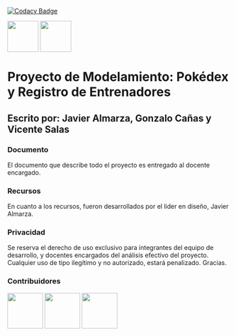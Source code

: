 [![Codacy Badge](https://api.codacy.com/project/badge/Grade/9df90f6facae4fcbb1732ca5a28696bb)](https://app.codacy.com/gh/JajoScript/BD_Pokemon?utm_source=github.com&utm_medium=referral&utm_content=JajoScript/BD_Pokemon&utm_campaign=Badge_Grade)

<div>
<img src="https://assets.pokemon.com/assets/cms2/img/pokedex/full/175.png" width="70px" align="center"> 
<img src="https://assets.pokemon.com/assets/cms2/img/pokedex/full/176.png" width="70px" align="center"> 
</div>

# Proyecto de Modelamiento: Pokédex y Registro de Entrenadores
## Escrito por: Javier Almarza, Gonzalo Cañas y Vicente Salas

### Documento
El documento que describe todo el proyecto es entregado al docente encargado. 

### Recursos
En cuanto a los recursos, fueron desarrollados por el lider en diseño, Javier Almarza.

### Privacidad
Se reserva el derecho de uso exclusivo para integrantes del equipo de desarrollo, y docentes encargados del análisis efectivo del proyecto. Cualquier uso de tipo ilegítimo y no autorizado, estará penalizado. Gracias.

### Contribuidores
<div>
  <img src="https://avatars2.githubusercontent.com/u/21326296?s=460&u=6d219db72bf095d442340b6b9ec55fd05e4e1d84&v=4" width="80px" border-radius="50px">  
  <img src="https://avatars1.githubusercontent.com/u/49916031?s=460&u=5f85d66d8eda42fd6cb2e78e0ef1c0f495245480&v=4" width="80px" border-radius="50">
  <img src="https://avatars0.githubusercontent.com/u/49916029?s=460&u=840897f6ecf2e119bb5f57916799c8c849c0ae6f&v=4" width="80px" border-radius="50">
</div>
